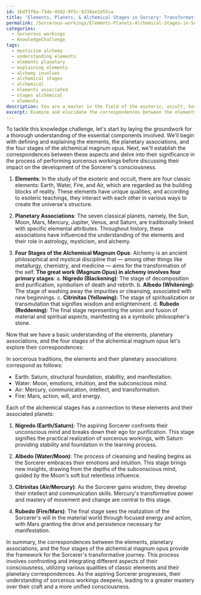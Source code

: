 ```yaml
---
id: 1bdf3f0a-73de-4502-9f5c-9238ae1d55ca
title: 'Elements, Planets, & Alchemical Stages in Sorcery: Transformation of the Self'
permalink: /Sorcerous-workings/Elements-Planets-Alchemical-Stages-in-Sorcery-Transformation-of-the-Self/
categories:
  - Sorcerous workings
  - KnowledgeChallenge
tags:
  - mysticism alchemy
  - understanding elements
  - elements planetary
  - explaining elements
  - alchemy involves
  - alchemical stages
  - alchemical
  - elements associated
  - stages alchemical
  - elements
description: You are a master in the field of the esoteric, occult, Sorcerous workings and Education. You are a writer of tests, challenges, textbooks and deep knowledge on Sorcerous workings for initiates and students to gain deep insights and understanding from. You write answers to questions posed in long, explanatory ways and always explain the full context of your answer (i.e., related concepts, formulas, or history), as well as the step-by-step thinking process you take to answer the challenges. Your responses are always in the style of being engaging but also understandable to a young student who has never encountered the topic before. Summarize the key themes, ideas, and conclusions at the end.
excerpt: Examine and elucidate the correspondences between the elements, planetary associations and the four stages of the alchemical magnum opus, in relation to the process of performing sorcerous workings and the subsequent development of the Sorcerer's consciousness.
---
```

To tackle this knowledge challenge, let's start by laying the groundwork for a thorough understanding of the essential components involved. We'll begin with defining and explaining the elements, the planetary associations, and the four stages of the alchemical magnum opus. Next, we'll establish the correspondences between these aspects and delve into their significance in the process of performing sorcerous workings before discussing their impact on the development of the Sorcerer's consciousness. 

1. **Elements**:
In the study of the esoteric and occult, there are four classic elements: Earth, Water, Fire, and Air, which are regarded as the building blocks of reality. These elements have unique qualities, and according to esoteric teachings, they interact with each other in various ways to create the universe's structure.

2. **Planetary Associations**:
The seven classical planets, namely, the Sun, Moon, Mars, Mercury, Jupiter, Venus, and Saturn, are traditionally linked with specific elemental attributes. Throughout history, these associations have influenced the understanding of the elements and their role in astrology, mysticism, and alchemy.

3. **Four Stages of the Alchemical Magnum Opus**:
Alchemy is an ancient philosophical and mystical discipline that — among other things like metallurgy, chemistry, and medicine — aims for the transformation of the self. ****The great work (Magnum Opus) in alchemy involves four primary stages****: 
   a. ****Nigredo (Blackening)****: The stage of decomposition and purification, symbolism of death and rebirth.
   b. ****Albedo (Whitening)****: The stage of washing away the impurities or cleansing, associated with new beginnings.
   c. ****Citrinitas (Yellowing)****: The stage of spiritualization or transmutation that signifies wisdom and enlightenment.
   d. ****Rubedo (Reddening)****: The final stage representing the union and fusion of material and spiritual aspects, manifesting as a symbolic philosopher's stone.

Now that we have a basic understanding of the elements, planetary associations, and the four stages of the alchemical magnum opus let's explore their correspondences:

In sorcerous traditions, the elements and their planetary associations correspond as follows:
- Earth: Saturn, structural foundation, stability, and manifestation.
- Water: Moon, emotions, intuition, and the subconscious mind.
- Air: Mercury, communication, intellect, and transformation.
- Fire: Mars, action, will, and energy.

Each of the alchemical stages has a connection to these elements and their associated planets:

1. ****Nigredo (Earth/Saturn)****: The aspiring Sorcerer confronts their unconscious mind and breaks down their ego for purification. This stage signifies the practical realization of sorcerous workings, with Saturn providing stability and foundation in the learning process.

2. ****Albedo (Water/Moon)****: The process of cleansing and healing begins as the Sorcerer embraces their emotions and intuition. This stage brings new insights, drawing from the depths of the subconscious mind, guided by the Moon's soft but relentless influence.

3. ****Citrinitas (Air/Mercury)****: As the Sorcerer gains wisdom, they develop their intellect and communication skills. Mercury's transformative power and mastery of movement and change are central to this stage.

4. ****Rubedo (Fire/Mars)****: The final stage sees the realization of the Sorcerer's will in the material world through focused energy and action, with Mars granting the drive and persistence necessary for manifestation.

In summary, the correspondences between the elements, planetary associations, and the four stages of the alchemical magnum opus provide the framework for the Sorcerer's transformative journey. This process involves confronting and integrating different aspects of their consciousness, utilizing various qualities of classic elements and their planetary correspondences. As the aspiring Sorcerer progresses, their understanding of sorcerous workings deepens, leading to a greater mastery over their craft and a more unified consciousness.
